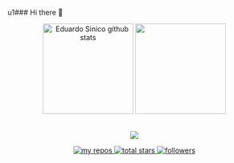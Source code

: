 u1### Hi there 👋

<!--
**Edu1Sinico/Edu1Sinico** is a ✨ _special_ ✨ repository because its `README.md` (this file) appears on your GitHub profile.

Here are some ideas to get you started:

- 🔭 I’m currently working on ...
- 🌱 I’m currently learning ...
- 👯 I’m looking to collaborate on ...
- 🤔 I’m looking for help with ...
- 💬 Ask me about ...
- 📫 How to reach me: ...
- 😄 Pronouns: ...
- ⚡ Fun fact: ...
-->

<div align="center">
  <img height="180em" src="https://github-readme-stats.vercel.app/api?username=Edu1Sinico&show_icons=true&count_private=true&hide_border=true&title_color=00bfbf&icon_color=00bfbf&text_color=c9d1d9&bg_color=0d1117" alt="Eduardo Sinico github stats" /> 
  <img height="180em" src="https://github-readme-stats.vercel.app/api/top-langs/?username=Edu1Sinico&layout=compact&hide_border=true&title_color=00bfbf&text_color=00bfbf&bg_color=0d1117" />
</div> <br> 

<p align="center">
   <img src="https://github-profile-trophy.vercel.app/?username=Edu1Sinico&theme=dracula&row=2&no-bg=true&column=3&margin-w=15&margin-h=15" />
</p>

<p align="center">
   <a href="https://github.com/rafaelmoura23?tab=repositories">
    <img alt="my repos" title="My Repos" src="https://custom-icon-badges.demolab.com/badge/-My%20Repos-FFBF00?style=for-the-badge&logoColor=white&logo=repo">
    <img alt="total stars" title="Total stars on GitHub" src="https://custom-icon-badges.demolab.com/github/stars/Edu1Sinico?color=55960c&style=for-the-badge&labelColor=488207&logo=star">
  <a href="https://github.com/Edu1Sinico?tab=followers">
    <img alt="followers" title="Follow me on Github" src="https://custom-icon-badges.demolab.com/github/followers/Edu1Sinico?color=236ad3&labelColor=1155ba&style=for-the-badge&logo=person-add&label=Follow&logoColor=white"/></a> 
</p> <br>

</div>
